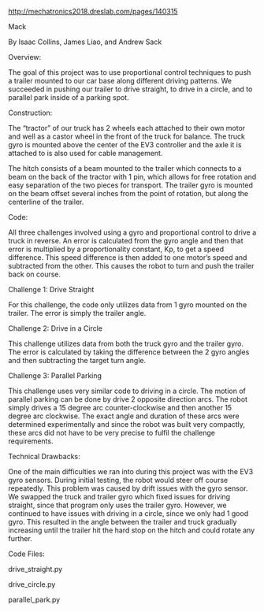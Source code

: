 http://mechatronics2018.dreslab.com/pages/140315

Mack

By Isaac Collins, James Liao, and Andrew Sack

Overview:

The goal of this project was to use proportional control techniques to push a trailer mounted to our car base along different driving patterns. We succeeded in pushing our trailer to drive straight, to drive in a circle, and to parallel park inside of a parking spot.

Construction:

The “tractor” of our truck has 2 wheels each attached to their own motor and well as a castor wheel in the front of the truck for balance. The truck gyro is mounted above the center of the EV3 controller and the axle it is attached to is also used for cable management.

The hitch consists of a beam mounted to the trailer which connects to a beam on the back of the tractor with 1 pin, which allows for free rotation and easy separation of the two pieces for transport. The trailer gyro is mounted on the beam offset several inches from the point of rotation, but along the centerline of the trailer.

Code:

All three challenges involved using a gyro and proportional control to drive a truck in reverse. An error is calculated from the gyro angle and then that error is multiplied by a proportionality constant, Kp, to get a speed difference. This speed difference is then added to one motor’s speed and subtracted from the other. This causes the robot to turn and push the trailer back on course.

Challenge 1: Drive Straight

For this challenge, the code only utilizes data from 1 gyro mounted on the trailer. The error is simply the trailer angle.

Challenge 2: Drive in a Circle

This challenge utilizes data from both the truck gyro and the trailer gyro. The error is calculated by taking the difference between the 2 gyro angles and then subtracting the target turn angle.

Challenge 3: Parallel Parking

This challenge uses very similar code to driving in a circle. The motion of parallel parking can be done by drive 2 opposite direction arcs. The robot simply drives a 15 degree arc counter-clockwise and then another 15 degree arc clockwise. The exact angle and duration of these arcs were determined experimentally and since the robot was built very compactly, these arcs did not have to be very precise to fulfil the challenge requirements.

Technical Drawbacks:

One of the main difficulties we ran into during this project was with the EV3 gyro sensors. During initial testing, the robot would steer off course repeatedly. This problem was caused by drift issues with the gyro sensor. We swapped the truck and trailer gyro which fixed issues for driving straight, since that program only uses the trailer gyro. However, we continued to have issues with driving in a circle, since we only had 1 good gyro. This resulted in the angle between the trailer and truck gradually increasing until the trailer hit the hard stop on the hitch and could rotate any further.

Code Files:

drive_straight.py

drive_circle.py

parallel_park.py
